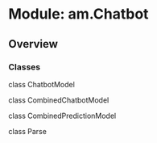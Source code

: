 # Module: am.Chatbot

## Overview

### Classes

class ChatbotModel

class CombinedChatbotModel

class CombinedPredictionModel

class Parse
